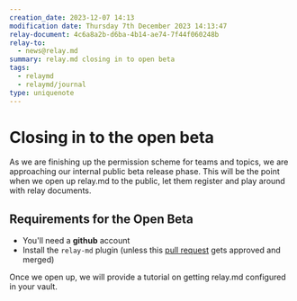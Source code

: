 ```yaml
---
creation_date: 2023-12-07 14:13
modification date: Thursday 7th December 2023 14:13:47
relay-document: 4c6a8a2b-d6ba-4b14-ae74-7f44f060248b
relay-to:
  - news@relay.md
summary: relay.md closing in to open beta
tags:
  - relaymd
  - relaymd/journal
type: uniquenote
---
```


# Closing in to the open beta
As we are finishing up the permission scheme for teams and topics, we are approaching our internal public beta release phase.
This will be the point when we open up relay.md to the public, let them register and play around with relay documents.
## Requirements for the Open Beta
* You'll need a **github** account
* Install the `relay-md` plugin (unless this [pull request](https://github.com/obsidianmd/obsidian-releases/pull/2734) gets approved and merged)

Once we open up, we will provide a tutorial on getting relay.md configured in your vault.
